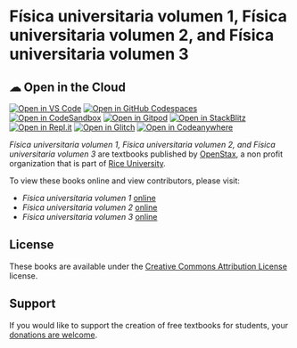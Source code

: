 # Física universitaria volumen 1, Física universitaria volumen 2, and Física universitaria volumen 3

##  ☁ Open in the Cloud 
[![Open in VS Code](https://img.shields.io/badge/Open%20in-VS%20Code-blue?logo=visualstudiocode)](https://vscode.dev/github/openstax/osbooks-fisica-universitaria-bundle)
[![Open in GitHub Codespaces](https://github.com/codespaces/badge.svg)](https://codespaces.new/openstax/osbooks-fisica-universitaria-bundle)
[![Open in CodeSandbox](https://assets.codesandbox.io/github/button-edit-lime.svg)](https://codesandbox.io/embed/react-markdown-preview-co1mj?fontsize=14&hidenavigation=1&theme=dark)
[![Open in Gitpod](https://gitpod.io/button/open-in-gitpod.svg)](https://gitpod.io/#https://github.com/openstax/osbooks-fisica-universitaria-bundle)
[![Open in StackBlitz](https://developer.stackblitz.com/img/open_in_stackblitz.svg)](https://stackblitz.com/github/openstax/osbooks-fisica-universitaria-bundle?template=node&title=ngx-vcard%20Example)
[![Open in Repl.it](https://replit.com/badge/github/withastro/astro)](https://replit.com/github/openstax/osbooks-fisica-universitaria-bundle)
[![Open in Glitch](https://img.shields.io/badge/Open%20in-Glitch-blue?logo=glitch)](https://glitch.com/edit/#!/import/github/openstax/osbooks-fisica-universitaria-bundle)
[![Open in Codeanywhere](https://codeanywhere.com/img/open-in-codeanywhere-btn.svg)](https://app.codeanywhere.com/#https://github.com/openstax/osbooks-fisica-universitaria-bundle)


_Física universitaria volumen 1, Física universitaria volumen 2, and Física universitaria volumen 3_ are textbooks published by [OpenStax](https://openstax.org/), a non profit organization that is part of [Rice University](https://www.rice.edu/).

To view these books online and view contributors, please visit:
- _Física universitaria volumen 1_ [online](https://openstax.org/details/books/f%C3%ADsica-universitaria-volumen-1)
- _Física universitaria volumen 2_ [online](https://openstax.org/details/books/f%C3%ADsica-universitaria-volumen-2)
- _Física universitaria volumen 3_ [online](https://openstax.org/details/books/f%C3%ADsica-universitaria-volumen-3)

## License
These books are available under the [Creative Commons Attribution License](./LICENSE) license.

## Support
If you would like to support the creation of free textbooks for students, your [donations are welcome](https://riceconnect.rice.edu/donation/support-openstax-banner).
